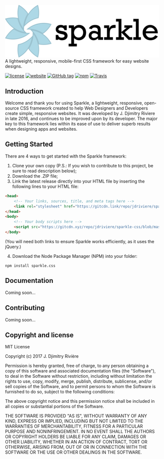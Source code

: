 [![Logo](dist/img/Logo_InColor_side.png)](https://jdriviere.github.io/sparkle-css)
A lightweight, responsive, mobile-first CSS framework for easy website designs.

[![license](https://img.shields.io/badge/license-MIT-yellow.svg)](https://github.com/jdriviere/sparkle-css/blob/master/LICENSE)
[![website](https://img.shields.io/badge/website-online-green.svg)](https://jdriviere.github.io/sparkle-css/)
[![GitHub tag](https://img.shields.io/badge/version-1.3.1-blue.svg)](https://github.com/jdriviere/sparkle-css/releases/tag/v1.3.1)
[![npm](https://img.shields.io/badge/npm-v1.3.1-red.svg)](https://www.npmjs.com/package/sparkle.css)
[![Travis](https://img.shields.io/travis/rust-lang/rust.svg)](https://travis-ci.org/jdriviere/sparkle-css)

## Introduction
Welcome and thank you for using Sparkle, a lightweight, responsive, open-source CSS framework created to help Web Designers and Developers create simple, responsive websites. It was developed by J. Djimitry Riviere in late 2016, and continues to be improved upon by its developer. The major key to this framework lies within its ease of use to deliver superb results when designing apps and websites.

## Getting Started
There are 4 ways to get started with the Sparkle framework:
1. Clone your own copy (P.S.: If you wish to contribute to this project, be sure to read description below);
2. Download the .ZIP file;
3. Link the latest release directly into your HTML file by inserting the following lines to your HTML file: 
```html
<head>
    <!-- Your links, sources, title, and meta tags here -->
    <link rel="stylesheet" href="https://gitcdn.link/repo/jdriviere/sparkle-css/master/dist/css/sparkle.min.css">
</head>
<body>
    <!-- Your body scripts here -->
    <script src="https://gitcdn.xyz/repo/jdriviere/sparkle-css/blob/master/dist/js/sparkle.min.css"></script>
</body>
```
(You will need both links to ensure Sparkle works efficiently, as it uses the jQuery.)

4. Download the Node Package Manager (NPM) into your folder:
```
npm install sparkle.css
```

## Documentation
Coming soon...

## Contributing
Coming soon...

## Copyright and license
MIT License

Copyright (c) 2017 J. Djimitry Rivière

Permission is hereby granted, free of charge, to any person obtaining a copy of this software
and associated documentation files (the "Software"), to deal in the Software without restriction,
including without limitation the rights to use, copy, modify, merge, publish, distribute, sublicense,
and/or sell copies of the Software, and to permit persons to whom the Software is furnished to do so,
subject to the following conditions:

The above copyright notice and this permission notice shall be included in all copies or substantial
portions of the Software.

THE SOFTWARE IS PROVIDED "AS IS", WITHOUT WARRANTY OF ANY KIND, EXPRESS OR IMPLIED, INCLUDING BUT NOT
LIMITED TO THE WARRANTIES OF MERCHANTABILITY, FITNESS FOR A PARTICULAR PURPOSE AND NONINFRINGEMENT.
IN NO EVENT SHALL THE AUTHORS OR COPYRIGHT HOLDERS BE LIABLE FOR ANY CLAIM, DAMAGES OR OTHER LIABILITY,
WHETHER IN AN ACTION OF CONTRACT, TORT OR OTHERWISE, ARISING FROM, OUT OF OR IN CONNECTION WITH THE
SOFTWARE OR THE USE OR OTHER DEALINGS IN THE SOFTWARE.